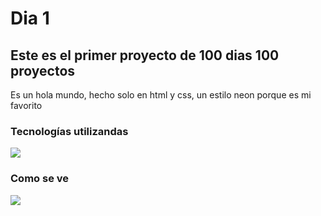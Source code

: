 # Dia 1
## Este es el primer proyecto de 100 dias 100 proyectos
Es un hola mundo, hecho solo en html y css, un estilo neon porque es mi favorito

### Tecnologías utilizandas
<img  src="https://skillicons.dev/icons?i=html,css" /> 

### Como se ve
<img  src="https://cdn.discordapp.com/attachments/749027520187334667/1170257429049647114/image.png?ex=65586229&is=6545ed29&hm=01a5fb05d1f1ed065cfe47255ef7cc9c5298265f021acaae97022868f3e03955&" /> 
